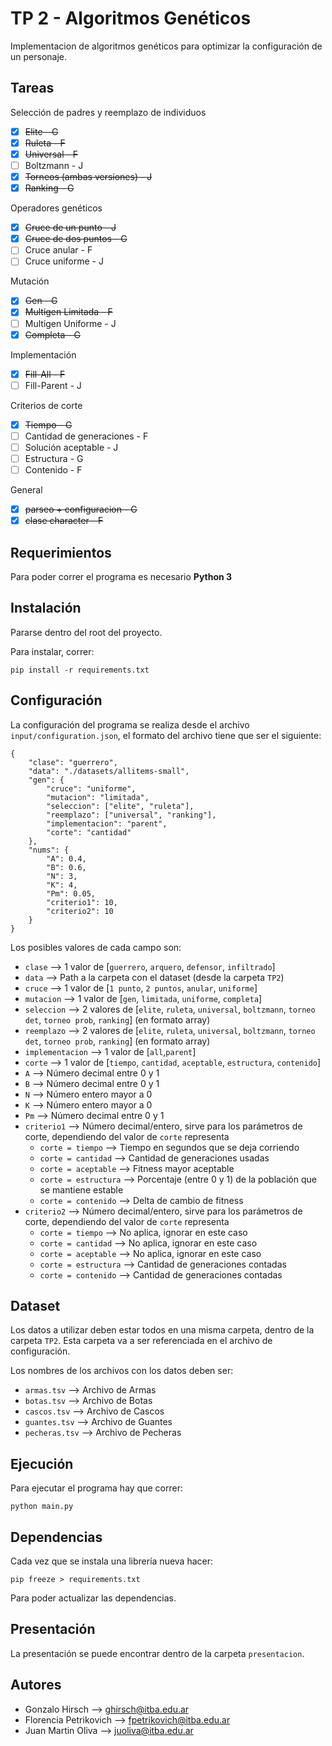 # TP 2 - Algoritmos Genéticos

Implementacion de algoritmos genéticos para optimizar la configuración de un personaje.

## Tareas

Selección de padres y reemplazo de individuos
- [x] ~~Elite - G~~
- [x] ~~Ruleta - F~~
- [x] ~~Universal - F~~
- [ ] Boltzmann - J
- [X] ~~Torneos (ambas versiones) - J~~
- [x] ~~Ranking - G~~

Operadores genéticos
- [X] ~~Cruce de un punto - J~~
- [x] ~~Cruce de dos puntos - G~~
- [ ] Cruce anular - F
- [ ] Cruce uniforme - J

Mutación
- [x] ~~Gen - G~~
- [x] ~~Multigen Limitada - F~~
- [ ] Multigen Uniforme - J
- [x] ~~Completa - G~~

Implementación
- [x] ~~Fill-All - F~~
- [ ] Fill-Parent - J

Criterios de corte
- [x] ~~Tiempo - G~~
- [ ] Cantidad de generaciones - F
- [ ] Solución aceptable - J
- [ ] Estructura - G
- [ ] Contenido - F

General
- [x] ~~parseo + configuracion - G~~
- [x] ~~clase character - F~~

## Requerimientos

Para poder correr el programa es necesario **Python 3**

## Instalación

Pararse dentro del root del proyecto.

Para instalar, correr:
```
pip install -r requirements.txt
```

## Configuración

La configuración del programa se realiza desde el archivo `input/configuration.json`, el formato del archivo tiene que ser el siguiente:
```
{
    "clase": "guerrero",
    "data": "./datasets/allitems-small",
    "gen": {
        "cruce": "uniforme",
        "mutacion": "limitada",
        "seleccion": ["elite", "ruleta"],
        "reemplazo": ["universal", "ranking"],
        "implementacion": "parent",
        "corte": "cantidad"
    },
    "nums": {
        "A": 0.4,
        "B": 0.6,
        "N": 3,
        "K": 4,
        "Pm": 0.05,
        "criterio1": 10,
        "criterio2": 10
    }
}
```

Los posibles valores de cada campo son:
* `clase` --> 1 valor de [`guerrero`, `arquero`, `defensor`, `infiltrado`]
* `data` --> Path a la carpeta con el dataset (desde la carpeta `TP2`)
* `cruce` --> 1 valor de [`1 punto`, `2 puntos`, `anular`, `uniforme`]
* `mutacion` --> 1 valor de [`gen`, `limitada`, `uniforme`, `completa`]
* `seleccion` --> 2 valores de [`elite`, `ruleta`, `universal`, `boltzmann`, `torneo det`, `torneo prob`, `ranking`] (en formato array)
* `reemplazo` --> 2 valores de [`elite`, `ruleta`, `universal`, `boltzmann`, `torneo det`, `torneo prob`, `ranking`] (en formato array)
* `implementacion` --> 1 valor de [`all`,`parent`]
* `corte` --> 1 valor de [`tiempo`, `cantidad`, `aceptable`, `estructura`, `contenido`]
* `A` --> Número decimal entre 0 y 1
* `B` --> Número decimal entre 0 y 1
* `N` --> Número entero mayor a 0
* `K` --> Número entero mayor a 0
* `Pm` --> Número decimal entre 0 y 1
* `criterio1` --> Número decimal/entero, sirve para los parámetros de corte, dependiendo del valor de `corte` representa
    * `corte = tiempo` --> Tiempo en segundos que se deja corriendo
    * `corte = cantidad` --> Cantidad de generaciones usadas
    * `corte = aceptable` --> Fitness mayor aceptable
    * `corte = estructura` --> Porcentaje (entre 0 y 1) de la población que se mantiene estable
    * `corte = contenido` --> Delta de cambio de fitness
* `criterio2` --> Número decimal/entero, sirve para los parámetros de corte, dependiendo del valor de `corte` representa
    * `corte = tiempo` --> No aplica, ignorar en este caso
    * `corte = cantidad` --> No aplica, ignorar en este caso
    * `corte = aceptable` --> No aplica, ignorar en este caso
    * `corte = estructura` --> Cantidad de generaciones contadas
    * `corte = contenido` --> Cantidad de generaciones contadas

## Dataset

Los datos a utilizar deben estar todos en una misma carpeta, dentro de la carpeta `TP2`. Esta carpeta va a ser referenciada en el archivo de configuración. 

Los nombres de los archivos con los datos deben ser:
* `armas.tsv` --> Archivo de Armas
* `botas.tsv` --> Archivo de Botas
* `cascos.tsv` --> Archivo de Cascos
* `guantes.tsv` --> Archivo de Guantes
* `pecheras.tsv` --> Archivo de Pecheras

## Ejecución

Para ejecutar el programa hay que correr:
```
python main.py
```

## Dependencias

Cada vez que se instala una librería nueva hacer:
```
pip freeze > requirements.txt
```

Para poder actualizar las dependencias.

## Presentación

La presentación se puede encontrar dentro de la carpeta `presentacion`.

## Autores

* Gonzalo Hirsch --> ghirsch@itba.edu.ar
* Florencia Petrikovich --> fpetrikovich@itba.edu.ar
* Juan Martin Oliva --> juoliva@itba.edu.ar
